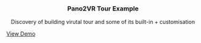 <h3 align="center">Pano2VR Tour Example</h3>

<p align="center">
  Discovery of building virutal tour and some of its built-in + customisation

  <a href="https://silver-treacle-3d1c45.netlify.app/">View Demo</a>
</p>
